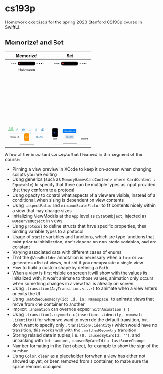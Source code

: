 # cs193p
Homework exercises for the spring 2023 Stanford [CS193p](https://cs193p.sites.stanford.edu) course in SwiftUI.

## Memorize! and Set

| Memorize!                        | Set                    |
|----------------------------------|------------------------|
| <img src="images/memorize.gif" width="128px"> | <img src="images/set.gif" width="128px"> |

A few of the important concepts that I learned in this segment of the course:
- Pinning a view preview in XCode to keep it on-screen when changing scripts you are editing
- Using generics (such as `MemoryGame<CardContent> where CardContent : Equatable`) to specify that there can be multiple types as input provided that they conform to a protocal
- Using opacity to control what aspects of a view are visible, instead of a conditional, when sizing is dependent on view contents
- Using `.aspectRatio` and `minimumScaleFactor` to fit contents nicely within a view that may change sizes
- Initializing ViewModels at the `App` level as `@StateObject`, injected as `@ObservedObject` in views
- Using `protocol` to define structs that have specific properties, then binding variable types to a protocol
- Usage of `static` variables and functions, which are type functions that exist prior to initialization, don't depend on non-static variables, and are constant
- Varying associated data with different cases of enums
- That the `@ViewBuilder` annotation is necessary when a `func` or `var` generates a list of views, but not if you encapsulate a single view
- How to build a custom shape by defining a `Path`
- When a view is first visible on screen it will show with the values its initialized with, it won't animate to those values, animation only occurs when something changes in a view that is already on screen
- Using `.transition(AnyTransition.<...>)` to animate when a view enters or exits the UI
- Using `.matchedGeometry(id: Id, in: Namespace)` to animate views that move from one container to another
- Implicit `.animation` can override explicit `withAnimation { } `
- Using `.transition(.asymmetric(insertion: .identity, removal: .identity))` for when we want to override the default transition, but don't want to specify only `.transition(.identity)` which would have no transition; this works well with the `.matchedGeometry` transition
- Storing related data in tuples, i.e. `(0, causedByCardId: "")`, and unpacking with `let (amount, causedByCardId) = lastScoreChange`
- Number formating in the `Text` object, for example to show the sign of the number
- Using `Color.clear` as a placeholder for when a view has either not showed up yet, or been removed from a container, to make sure the space remains occupied

